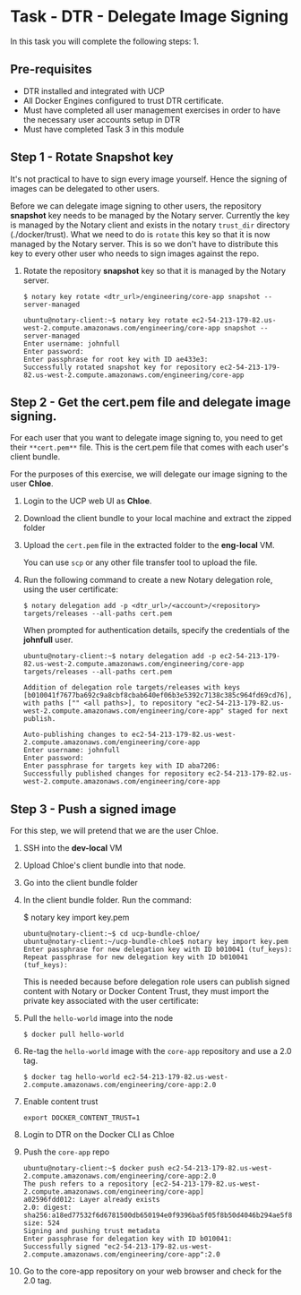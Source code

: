 # Task - DTR - Delegate Image Signing

In this task you will complete the following steps:
1. 

## Pre-requisites
- DTR installed and integrated with UCP
- All Docker Engines configured to trust DTR certificate. 
- Must have completed all user management exercises in order to have the necessary user accounts setup in DTR
- Must have completed Task 3 in this module


## Step 1 - Rotate Snapshot key

It's not practical to have to sign every image yourself. Hence the signing of images can be delegated to other users. 

Before we can delegate image signing to other users, the repository **snapshot** key needs to be managed by the Notary server. Currently the key is managed by the 
Notary client and exists in the notary `trust_dir` directory (./docker/trust). What we need to do is `rotate` this key so that it is now managed by the Notary server.
This is so we don't have to distribute this key to every other user who needs to sign images against the repo.  

1. Rotate the repository **snapshot** key so that it is managed by the Notary server.

   `$ notary key rotate <dtr_url>/engineering/core-app snapshot --server-managed`
   
   ```
   ubuntu@notary-client:~$ notary key rotate ec2-54-213-179-82.us-west-2.compute.amazonaws.com/engineering/core-app snapshot --server-managed
   Enter username: johnfull
   Enter password:
   Enter passphrase for root key with ID ae433e3:
   Successfully rotated snapshot key for repository ec2-54-213-179-82.us-west-2.compute.amazonaws.com/engineering/core-app
   ```
   
## Step 2 - Get the cert.pem file and delegate image signing.   

For each user that you want to delegate image signing to, you need to get their `**cert.pem**` file. This is the cert.pem file that comes with each user's client bundle.
   
For the purposes of this exercise, we will delegate our image signing to the user **Chloe**.

1. Login to the UCP web UI as **Chloe**.
2. Download the client bundle to your local machine and extract the zipped folder
3. Upload the `cert.pem` file in the extracted folder to the **eng-local** VM. 

   You can use `scp` or any other file transfer tool to upload the file.

4. Run the following command to create a new Notary delegation role, using the user certificate:

   `$ notary delegation add -p <dtr_url>/<account>/<repository> targets/releases --all-paths cert.pem`  
   
   When prompted for authentication details, specify the credentials of the **johnfull** user.

   ```
   ubuntu@notary-client:~$ notary delegation add -p ec2-54-213-179-82.us-west-2.compute.amazonaws.com/engineering/core-app targets/releases --all-paths cert.pem

   Addition of delegation role targets/releases with keys [b010041f7677ba692c9a8cbf8cbab640ef06b3e5392c7138c385c964fd69cd76], with paths ["" <all paths>], to repository "ec2-54-213-179-82.us-west-2.compute.amazonaws.com/engineering/core-app" staged for next publish.

   Auto-publishing changes to ec2-54-213-179-82.us-west-2.compute.amazonaws.com/engineering/core-app
   Enter username: johnfull
   Enter password:
   Enter passphrase for targets key with ID aba7206:
   Successfully published changes for repository ec2-54-213-179-82.us-west-2.compute.amazonaws.com/engineering/core-app
   ```
   

## Step 3 - Push a signed image

For this step, we will pretend that we are the user Chloe. 

1. SSH into the **dev-local** VM 
2. Upload Chloe's client bundle into that node. 
3. Go into the client bundle folder
4. In the client bundle folder. Run the command:

   $ notary key import key.pem

   ```
   ubuntu@notary-client:~$ cd ucp-bundle-chloe/
   ubuntu@notary-client:~/ucp-bundle-chloe$ notary key import key.pem
   Enter passphrase for new delegation key with ID b010041 (tuf_keys):
   Repeat passphrase for new delegation key with ID b010041 (tuf_keys):
   ```
   
   This is needed because before delegation role users can publish signed content with Notary or Docker Content Trust, 
   they must import the private key associated with the user certificate:

5. Pull the `hello-world` image into the node

   `$ docker pull hello-world`
   
6. Re-tag the `hello-world` image with the `core-app` repository and use a 2.0 tag.

   `$ docker tag hello-world ec2-54-213-179-82.us-west-2.compute.amazonaws.com/engineering/core-app:2.0`
   
7. Enable content trust

   `export DOCKER_CONTENT_TRUST=1`
   
8. Login to DTR on the Docker CLI as Chloe
9. Push the `core-app` repo

   ```
   ubuntu@notary-client:~$ docker push ec2-54-213-179-82.us-west-2.compute.amazonaws.com/engineering/core-app:2.0
   The push refers to a repository [ec2-54-213-179-82.us-west-2.compute.amazonaws.com/engineering/core-app]
   a02596fdd012: Layer already exists
   2.0: digest: sha256:a18ed77532f6d6781500db650194e0f9396ba5f05f8b50d4046b294ae5f83aa4 size: 524
   Signing and pushing trust metadata
   Enter passphrase for delegation key with ID b010041:
   Successfully signed "ec2-54-213-179-82.us-west-2.compute.amazonaws.com/engineering/core-app":2.0
   ```

10. Go to the core-app repository on your web browser and check for the 2.0 tag.    
   